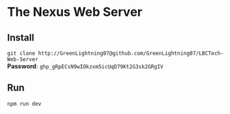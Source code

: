 # The Nexus Web Server

## Install
```git clone http://GreenLightning07@github.com/GreenLightning07/LBCTech-Web-Server```  
**Password**: ```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```

## Run
```npm run dev```
 
